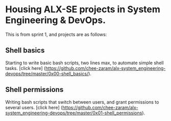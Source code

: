 # Housing ALX-SE projects in System Engineering & DevOps. 
This is from sprint 1, and projects are as follows:
## Shell basics 
Starting to write basic bash scripts, two lines max, to automate simple shell tasks. [click here] (https://github.com/chee-zaram/alx-system_engineering-devops/tree/master/0x00-shell_basics/).
## Shell permissions 
Writing bash scripts that switch between users, and grant permissions to several users. [click here] (https://github.com/chee-zaram/alx-system_engineering-devops/tree/master/0x01-shell_permissions).

